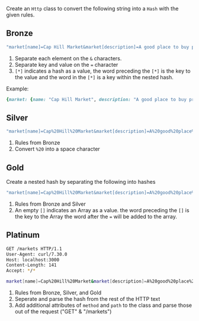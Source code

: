 Create an `Http` class to convert the following string into a `Hash` with the given rules.

Bronze
-------

```ruby
"market[name]=Cap Hill Market&market[description]=A good place to buy produce"
```

1. Separate each element on the `&` characters.
2. Separate key and value on the `=` character
2. `[*]` indicates a hash as a value, the word preceding the `[*]` is the key to the value and the word in the `[*]` is a key within the nested hash.

Example:

```ruby
{market: {name: "Cap Hill Market", description: "A good place to buy produce"}}
```
Silver
-------

```ruby
"market[name]=Cap%20Hill%20Market&market[description]=A%20good%20place%20to%20buy%20produce"
```

1. Rules from Bronze
2. Convert `%20` into a space character


Gold
-------
Create a nested hash by separating the following into hashes

```ruby
"market[name]=Cap%20Hill%20Market&market[description]=A%20good%20place%20to%20buy%20produce&market[vendors_attributes][][name]=Jules%20Produce"
```

1. Rules from Bronze and Silver
2. An empty `[]` indicates an Array as a value. the word preceding the `[]` is the key to the Array the word after the `=` will be added to the array.

Platinum
-----

```bash
GET /markets HTTP/1.1
User-Agent: curl/7.30.0
Host: localhost:3000
Content-Length: 141
Accept: */*

market[name]=Cap%20Hill%20Market&market[description]=A%20good%20place%20to%20buy%20produce&market[vendors_attributes][][name]=Jules%20Produce
```

1. Rules from Bronze, Silver, and Gold
2. Seperate and parse the hash from the rest of the HTTP text
3. Add additional attributes of `method` and `path` to the class and parse those out of the request ("GET" & "/markets")
